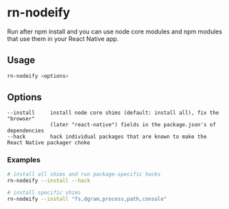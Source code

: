 # rn-nodeify

Run after npm install and you can use node core modules and npm modules that use them in your React Native app.

## Usage

```bash
rn-nodeify <options>
```

## Options

```
--install     install node core shims (default: install all), fix the "browser" 
              (later "react-native") fields in the package.json's of dependencies
--hack        hack individual packages that are known to make the React Native packager choke
```

### Examples

```bash
# install all shims and run package-specific hacks
rn-nodeify --install --hack
```

```bash
# install specific shims
rn-nodeify --install "fs,dgram,process,path,console"
```
